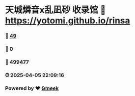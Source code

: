 # 天城燐音x乱凪砂 收录馆 :link: https://yotomi.github.io/rinsa 
### :page_facing_up: [49](https://yotomi.github.io/rinsa/tag.html) 
### :speech_balloon: 0 
### :hibiscus: 499477 
### :alarm_clock: 2025-04-05 22:09:16 
### Powered by :heart: [Gmeek](https://github.com/Meekdai/Gmeek)
